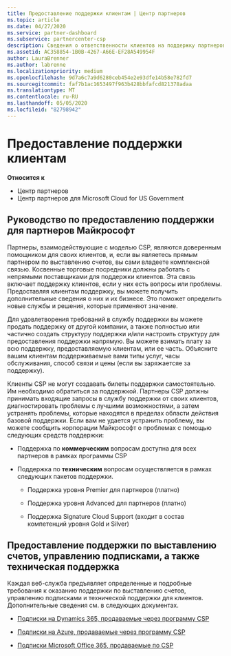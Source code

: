 ```yaml
---
title: Предоставление поддержки клиентам | Центр партнеров
ms.topic: article
ms.date: 04/27/2020
ms.service: partner-dashboard
ms.subservice: partnercenter-csp
description: Сведения о ответственности клиентов на поддержку партнеров в программе CSP.
ms.assetid: AC358854-1B0B-4267-A66E-EF28A549954F
author: LauraBrenner
ms.author: labrenne
ms.localizationpriority: medium
ms.openlocfilehash: 9d7a6c7a9d6280ceb454e2e93dfe14b58e782fd7
ms.sourcegitcommit: faf7b1ac1653497f963b428bbfafcd821378adaa
ms.translationtype: MT
ms.contentlocale: ru-RU
ms.lasthandoff: 05/05/2020
ms.locfileid: "82798942"
---
```

# <a name="providing-support-to-your-customers"></a>Предоставление поддержки клиентам

**Относится к**

-  Центр партнеров
-  Центр партнеров для Microsoft Cloud for US Government


## <a name="microsoft-partner-support-guidance"></a>Руководство по предоставлению поддержки для партнеров Майкрософт

Партнеры, взаимодействующие с моделью CSP, являются доверенным помощником для своих клиентов, и, если вы являетесь прямым партнером по выставлению счетов, вы сами владеете комплексной связью. Косвенные торговые посредники должны работать с непрямыми поставщиками для поддержки клиентов. Эта связь включает поддержку клиентов, если у них есть вопросы или проблемы. Предоставляя клиентам поддержку, вы можете получить дополнительные сведения о них и их бизнесе. Это поможет определить новые службы и решения, которые применяют значение.

Для удовлетворения требований в службу поддержки вы можете продать поддержку от другой компании, а также полностью или частично создать структуру поддержки и/или настроить структуру для предоставления поддержки напрямую. Вы можете взимать плату за всю поддержку, предоставляемую клиентам, или ее часть. Объясните вашим клиентам поддерживаемые вами типы услуг, часы обслуживания, способ связи и цены (если вы заряжаетсяе за поддержку).

Клиенты CSP не могут создавать билеты поддержки самостоятельно. Им необходимо обратиться за поддержкой. Партнеры CSP должны принимать входящие запросы в службу поддержки от своих клиентов, диагностировать проблемы с лучшими возможностями, а затем устранять проблемы, которые находятся в пределах области действия базовой поддержки. Если вам не удается устранить проблему, вы можете сообщить корпорации Майкрософт о проблемах с помощью следующих средств поддержки:

- Поддержка по **коммерческим** вопросам доступна для всех партнеров в рамках программы CSP

- Поддержка по **техническим** вопросам осуществляется в рамках следующих пакетов поддержки.

    - Поддержка уровня Premier для партнеров (платно)

    - Поддержка уровня Advanced для партнеров (платно)

    - Поддержка Signature Cloud Support (входит в состав компетенций уровня Gold и Silver)

## <a name="providing-billing-subscription-management-and-technical-support"></a>Предоставление поддержки по выставлению счетов, управлению подписками, а также техническая поддержка 

Каждая веб-служба предъявляет определенные и подробные требования к оказанию поддержки по выставлению счетов, управлению подписками и технической поддержки для клиентов. Дополнительные сведения см. в следующих документах.

- [Подписки на Dynamics 365, продаваемые через программу CSP](https://www.microsoftpartnercommunity.com/t5/CSP/Microsoft-Partner-Support-Guidance/m-p/5262#M30)

- [Подписки на Azure, продаваемые через программу CSP](https://www.microsoftpartnercommunity.com/t5/CSP/Microsoft-Partner-Support-Guidance/m-p/5263#M31)

- [Подписки Microsoft Office 365, продаваемые по CSP](https://www.microsoftpartnercommunity.com/t5/CSP/Microsoft-Partner-Support-Guidance/m-p/5264#M32)



 

 



